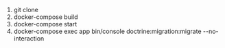 1. git clone 
2. docker-compose build
3. docker-compose start   
4. docker-compose exec app bin/console doctrine:migration:migrate --no-interaction